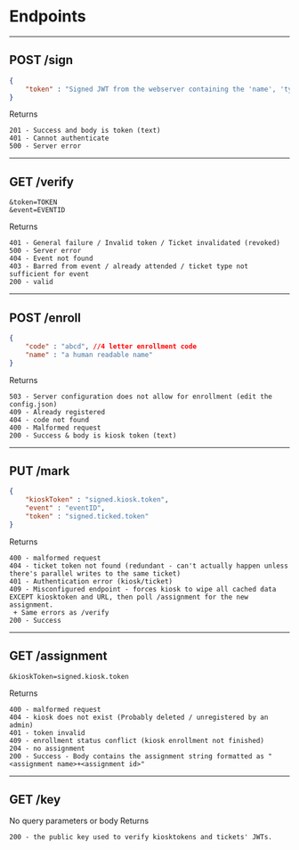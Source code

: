 # Endpoints
***
## POST /sign
```json
{
    "token" : "Signed JWT from the webserver containing the 'name', 'type' and 'phone'"
}
```
Returns
```
201 - Success and body is token (text)
401 - Cannot authenticate
500 - Server error
```
***
## GET /verify
```
&token=TOKEN
&event=EVENTID
```
Returns
```
401 - General failure / Invalid token / Ticket invalidated (revoked)
500 - Server error
404 - Event not found
403 - Barred from event / already attended / ticket type not sufficient for event
200 - valid
```
***
## POST /enroll
```json
{
    "code" : "abcd", //4 letter enrollment code
    "name" : "a human readable name"
}
```
Returns
```
503 - Server configuration does not allow for enrollment (edit the config.json)
409 - Already registered
404 - code not found
400 - Malformed request
200 - Success & body is kiosk token (text)
```
***
## PUT /mark
```json
{
    "kioskToken" : "signed.kiosk.token",
    "event" : "eventID",
    "token" : "signed.ticked.token"
}
```
Returns
```
400 - malformed request
404 - ticket token not found (redundant - can't actually happen unless there's parallel writes to the same ticket)
401 - Authentication error (kiosk/ticket)
409 - Misconfigured endpoint - forces kiosk to wipe all cached data EXCEPT kiosktoken and URL, then poll /assignment for the new assignment.
 + Same errors as /verify
200 - Success
```
***
## GET /assignment
```
&kioskToken=signed.kiosk.token
```
Returns
```
400 - malformed request
404 - kiosk does not exist (Probably deleted / unregistered by an admin)
401 - token invalid
409 - enrollment status conflict (kiosk enrollment not finished)
204 - no assignment
200 - Success - Body contains the assignment string formatted as "<assignment name>+<assignment id>"
```
***
## GET /key
No query parameters or body
Returns
```
200 - the public key used to verify kiosktokens and tickets' JWTs.
```

